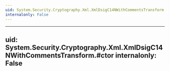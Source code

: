 ```yaml
---
uid: System.Security.Cryptography.Xml.XmlDsigC14NWithCommentsTransform
internalonly: False
---
```


---
uid: System.Security.Cryptography.Xml.XmlDsigC14NWithCommentsTransform.#ctor
internalonly: False
---
